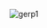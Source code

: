 <center>
  
![gerp1](https://github.com/user-attachments/assets/b7592cf8-37d1-44de-ba53-bb8e8b52a83a)

</center>
